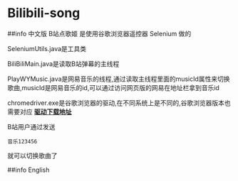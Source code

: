 # Bilibili-song

##info 中文版
B站点歌姬 是使用谷歌浏览器遥控器 Selenium 做的

SeleniumUtils.java是工具类

BiliBiliMain.java是读取B站弹幕的主线程

PlayWYMusic.java是网易音乐的线程,通过读取主线程里面的musicId属性来切换歌曲,musicId是网易音乐的id,可以通过访问网页版的网易在地址栏拿到音乐id

chromedriver.exe是谷歌浏览器的驱动,在不同系统上是不同的,谷歌浏览器版本也需要对应
[**驱动下载地址**](http://chromedriver.storage.googleapis.com/index.html)

B站用户通过发送
```
音乐123456
```
就可以切换歌曲了

##info English
